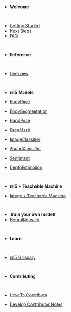 <div class="sidebar-spacer">&nbsp;</div>

- **Welcome**
<div class="sidebar-section-divider">&nbsp;</div>

- [Getting Started](/)
- [Next Steps](/welcome/next-steps.md)
- [FAQ](/welcome/FAQ.md)

<div class="sidebar-spacer">&nbsp;</div>

- **Reference**
  <div class="sidebar-section-divider">&nbsp;</div>

- [Overview](/reference/overview.md)

<div class="sidebar-spacer">&nbsp;</div>

- **ml5 Models**

- [BodyPose](/reference/bodypose.md)
- [BodySegmentation](/reference/body-segmentation.md)
- [HandPose](/reference/handpose.md)
- [FaceMesh](/reference/facemesh.md)
- [ImageClassifier](/reference/image-classifier.md)
- [SoundClassifier](/reference/sound-classifier.md)
- [Sentiment](/reference/sentiment.md)
- [DepthEstimation](/reference/depthestimation.md)

<div class="sidebar-spacer">&nbsp;</div>

- **ml5 + Teachable Machine**

- [Image + Teachable Machine](/reference/image-classifier-tm.md)
    <!-- * [Sound + Teachable Machine](/reference/sound-classifier-tm.md) -->
    <!-- * [Pose + Teachable Machine](/reference/pose-estimation-tm.md) -->

<div class="sidebar-spacer">&nbsp;</div>

- **Train your own model!**
- [NeuralNetwork](/reference/neural-network.md)

<div class="sidebar-spacer">&nbsp;</div>

- **Learn**
  <div class="sidebar-section-divider">&nbsp;</div>

- [ml5 Glossary](/learn/ml5-glossary.md)
  <!-- * [Community Tutorial Library](/learn/community-tutorial-library.md) -->

<div class="sidebar-spacer">&nbsp;</div>

- **Contributing**
  <div class="sidebar-section-divider">&nbsp;</div>

- [How To Contribute](/contributing/how-to-contribute.md)
- [Develop Contributor Notes](/contributing/develop-contributor-notes.md)
